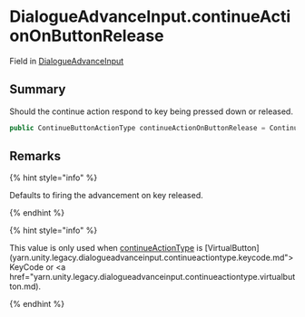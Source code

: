 # DialogueAdvanceInput.continueActionOnButtonRelease

Field in [DialogueAdvanceInput](/docs/api/csharp/yarn.unity.legacy.dialogueadvanceinput.md)

## Summary


Should the continue action respond to key being pressed down or released.


```csharp
public ContinueButtonActionType continueActionOnButtonRelease = ContinueButtonActionType.Up;
```

## Remarks

<p>
{% hint style="info" %}

Defaults to firing the advancement on key released.

{% endhint %}
</p> <p>
{% hint style="info" %}

This value is only used when [continueActionType](yarn.unity.legacy.dialogueadvanceinput.continueactiontype-2.md) is
[VirtualButton](yarn.unity.legacy.dialogueadvanceinput.continueactiontype.keycode.md">KeyCode</a> or <a href="yarn.unity.legacy.dialogueadvanceinput.continueactiontype.virtualbutton.md).

{% endhint %}
</p>

